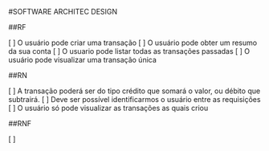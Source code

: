 #SOFTWARE ARCHITEC DESIGN


##RF

[ ] O usuário pode criar uma transação
[ ] O usuário pode obter um resumo da sua conta
[ ] O usuario pode listar todas as transações passadas
[ ] O usuário pode visualizar uma transação única


##RN

[ ] A transação poderá ser do tipo crédito que somará o valor, ou débito que subtrairá.
[ ] Deve ser possível identificarmos o usuário entre as requisições
[ ] O usuário só pode visualizar as transações as quais criou

##RNF

[ ] 
